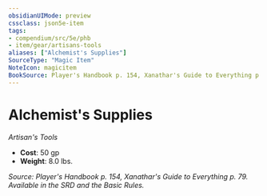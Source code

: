 ```yaml
---
obsidianUIMode: preview
cssclass: json5e-item
tags:
- compendium/src/5e/phb
- item/gear/artisans-tools
aliases: ["Alchemist's Supplies"]
SourceType: "Magic Item"
NoteIcon: magicitem
BookSource: Player's Handbook p. 154, Xanathar's Guide to Everything p. 79. Available in the SRD and the Basic Rules.
---
```

# Alchemist's Supplies
*Artisan's Tools*  

- **Cost**: 50 gp
- **Weight**: 8.0 lbs.

*Source: Player's Handbook p. 154, Xanathar's Guide to Everything p. 79. Available in the SRD and the Basic Rules.*